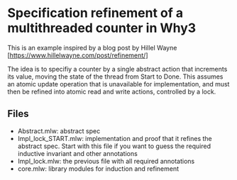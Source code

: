 
# Specification refinement of a multithreaded counter in Why3

This is an example inspired by a blog post by Hillel Wayne [https://www.hillelwayne.com/post/refinement/]

The idea is to specifiy a counter by a single abstract action that increments its value, moving the state of the thread from Start to Done. This assumes an atomic update operation that is unavailable for implementation, and must then be refined into atomic read and write actions, controlled by a lock.

## Files

  * Abstract.mlw: abstract spec
  * Impl_lock_START.mlw: implementation and proof that it refines the abstract spec. Start with this file if you want to guess the required inductive invariant and other annotations
  * Impl_lock.mlw: the previous file with all required annotations
  * core.mlw: library modules for induction and refinement

	
